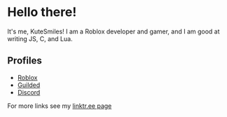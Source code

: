 # Hello there!

It's me, KuteSmiles! I am a Roblox developer and gamer, and I am good at writing JS, C, and Lua.

## Profiles
- [Roblox](https://www.roblox.com/](https://www.roblox.com/users/5205954023/profile)https://www.roblox.com/users/5205954023/profile)
- [Guilded](https://guilded.gg/kutesmiles)
- [Discord](https://discord.gg/tTH6XvrQTK)

For more links see my [linktr.ee page](https://linktr.ee/kutesmiles)

